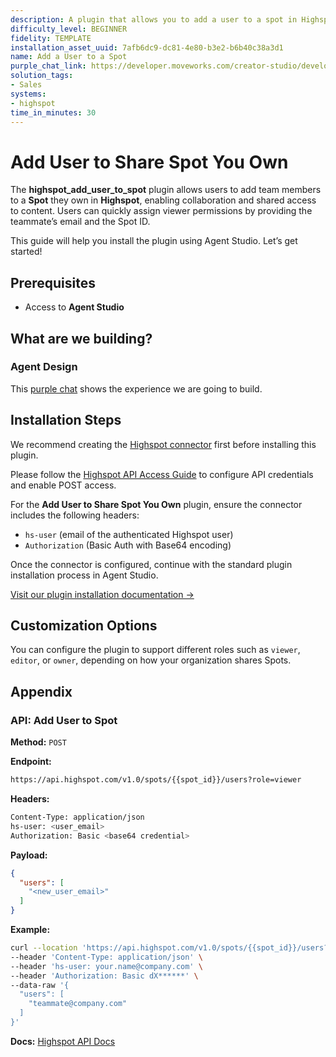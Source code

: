 ```yaml
---
description: A plugin that allows you to add a user to a spot in Highspot.
difficulty_level: BEGINNER
fidelity: TEMPLATE
installation_asset_uuid: 7afb6dc9-dc81-4e80-b3e2-b6b40c38a3d1
name: Add a User to a Spot
purple_chat_link: https://developer.moveworks.com/creator-studio/developer-tools/purple-chat/?conversation=%7B%22startTimestamp%22%3A%2211%3A43+AM%22%2C%22messages%22%3A%5B%7B%22parts%22%3A%5B%7B%22richText%22%3A%22%3Cp%3ECan+you+add+Jay+Scotto+to+the+product+roadmap+spot%3F%3C%2Fp%3E%22%7D%5D%2C%22role%22%3A%22user%22%7D%2C%7B%22parts%22%3A%5B%7B%22reasoningSteps%22%3A%5B%7B%22richText%22%3A%22%3Cp%3EAdding+Jay+Scotto+to+Product+Roadmap+Spot+in+Highspot%3C%2Fp%3E%22%2C%22status%22%3A%22success%22%7D%5D%7D%2C%7B%22richText%22%3A%22Ok%2C+adding+Jay+Scotto+to+the+Product+Roadmap+spot+in+Highspot.%22%7D%2C%7B%22citations%22%3A%5B%7B%22citationTitle%22%3A%22Product+Roadmap%22%2C%22connectorName%22%3A%22highspot%22%7D%2C%7B%22citationTitle%22%3A%22Jay+Scotto%22%2C%22connectorName%22%3A%22highspot%22%7D%5D%7D%5D%2C%22role%22%3A%22assistant%22%7D%5D%7D
solution_tags:
- Sales
systems:
- highspot
time_in_minutes: 30
---
```


# Add User to Share Spot You Own

The **highspot_add_user_to_spot** plugin allows users to add team members to a **Spot** they own in **Highspot**, enabling collaboration and shared access to content. Users can quickly assign viewer permissions by providing the teammate’s email and the Spot ID.

This guide will help you install the plugin using Agent Studio. Let’s get started!

## Prerequisites

- Access to **Agent Studio**

## What are we building?

### Agent Design

This [purple chat](https://developer.moveworks.com/creator-studio/developer-tools/purple-chat/?conversation=%7B%22startTimestamp%22%3A%2211%3A43+AM%22%2C%22messages%22%3A%5B%7B%22parts%22%3A%5B%7B%22richText%22%3A%22%3Cp%3ECan+you+add+Jay+Scotto+to+the+product+roadmap+spot%3F%3C%2Fp%3E%22%7D%5D%2C%22role%22%3A%22user%22%7D%2C%7B%22parts%22%3A%5B%7B%22reasoningSteps%22%3A%5B%7B%22richText%22%3A%22%3Cp%3EAdding+Jay+Scotto+to+Product+Roadmap+Spot+in+Highspot%3C%2Fp%3E%22%2C%22status%22%3A%22success%22%7D%5D%7D%2C%7B%22richText%22%3A%22Ok%2C+adding+Jay+Scotto+to+the+Product+Roadmap+spot+in+Highspot.%22%7D%2C%7B%22citations%22%3A%5B%7B%22citationTitle%22%3A%22Product+Roadmap%22%2C%22connectorName%22%3A%22highspot%22%7D%2C%7B%22citationTitle%22%3A%22Jay+Scotto%22%2C%22connectorName%22%3A%22highspot%22%7D%5D%7D%5D%2C%22role%22%3A%22assistant%22%7D%5D%7D) shows the experience we are going to build.

## Installation Steps

We recommend creating the [Highspot connector](https://developer.moveworks.com/creator-studio/resources/connector/?id=highspot) first before installing this plugin.

Please follow the [Highspot API Access Guide](https://api.highspot.com/) to configure API credentials and enable POST access.

For the **Add User to Share Spot You Own** plugin, ensure the connector includes the following headers:

- `hs-user` (email of the authenticated Highspot user)
- `Authorization` (Basic Auth with Base64 encoding)

Once the connector is configured, continue with the standard plugin installation process in Agent Studio.

[Visit our plugin installation documentation →](https://help.moveworks.com/docs/ai-agent-marketplace)

## Customization Options

You can configure the plugin to support different roles such as `viewer`, `editor`, or `owner`, depending on how your organization shares Spots.

## Appendix

### API: Add User to Spot

**Method:** `POST`

**Endpoint:**

```bash
https://api.highspot.com/v1.0/spots/{{spot_id}}/users?role=viewer
```

**Headers:**

```bash
Content-Type: application/json
hs-user: <user_email>
Authorization: Basic <base64 credential>
```

**Payload:**

```json
{
  "users": [
    "<new_user_email>"
  ]
}
```

**Example:**

```bash
curl --location 'https://api.highspot.com/v1.0/spots/{{spot_id}}/users?role=viewer' \
--header 'Content-Type: application/json' \
--header 'hs-user: your.name@company.com' \
--header 'Authorization: Basic dX******' \
--data-raw '{
  "users": [
    "teammate@company.com"
  ]
}'
```

**Docs:** [Highspot API Docs](https://api.highspot.com/)